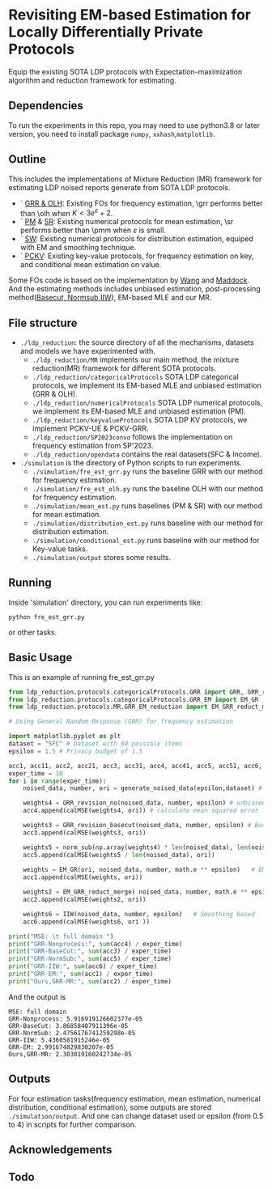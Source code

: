 # Revisiting EM-based Estimation for Locally Differentially Private Protocols
Equip the existing SOTA LDP protocols with Expectation-maximization algorithm and reduction framework for estimating.

## Dependencies
To run the experiments in this repo, you may need to use python3.8 or later version, you need to install package `numpy`, `xxhash`,`matplotlib`. 

## Outline
This includes the implementations of Mixture Reduction (MR) framework for estimating LDP noised reports generate from SOTA LDP protocols.
- ` [GRR & OLH](https://www.usenix.org/system/files/conference/usenixsecurity17/sec17-wang-tianhao.pdf):  Existing FOs for frequency estimation, \grr performs better than \olh when $K<3e^{\varepsilon}+2$.
- ` [PM](https://arxiv.org/abs/1907.00782) & [SR](): Existing numerical protocols for mean estimation, \sr performs better than \pmm when $\varepsilon$ is small.
- ` [SW](https://dl.acm.org/doi/abs/10.1145/3318464.3389700):  Existing numerical protocols for distribution estimation, equiped with EM and smoothing technique. 
- ` [PCKV](https://www.usenix.org/system/files/sec20-gu.pdf): Existing key-value protocols, for frequency estimation on key, and conditional mean estimation on value.

Some FOs code is based on the implementation by [Wang](https://github.com/vvv214/LDP_Protocols) and [Maddock](https://github.com/Samuel-Maddock/pure-LDP/blob/master/README.md). And the estimating methods includes unbiased estimation, post-processing method([Basecut, Normsub](https://github.com/vvv214/LDP_Protocols/tree/master/post-process),[IIW](https://github.com/SEUNICK/LDP)), EM-based MLE and our MR.

## File structure
- `./ldp_reduction`: the source directory of all the mechanisms, datasets and models we have experimented with.
  - `./ldp_reduction/MR` implements our main method, the mixture reduction(MR) framework for different SOTA protocols.
  - `./ldp_reduction/categoricalProtocols` SOTA LDP categorical protocols, we implement its EM-based MLE and unbiased estimation (GRR & OLH).
  - `./ldp_reduction/numericalProtocols`  SOTA LDP numerical protocols, we implement its EM-based MLE and unbiased estimation (PM).
  - `./ldp_reduction/keyvalueProtocols`  SOTA LDP KV protocols, we implement PCKV-UE & PCKV-GRR.
  - `./ldp_reduction/SP2023convo` follows the implementation on frequency estimation from SP'2023.
  - `./ldp_reduction/opendata` contains the real datasets(SFC & Income).
- `./simulation` is the directory of Python scripts to run experiments.
  - `./simulation/fre_est_grr.py` runs the baseline GRR with our method for frequency estimation.
  - `./simulation/fre_est_olh.py` runs the baseline OLH with our method for frequency estimation.
  - `./simulation/mean_est.py` runs baselines (PM & SR) with our method for mean estimation.
  - `./simulation/distribution_est.py` runs baseline with our method for distribution estimation.
  - `./simulation/conditional_est.py` runs baseline with our method for Key-value tasks.
  - `./simulation/output` stores some results.
 
## Running
Inside 'simulation' directory, you can run experiments like:
```
python fre_est_grr.py
```
or other tasks.
## Basic Usage
This is an example of running fre_est_grr.py
```python
from ldp_reduction.protocols.categoricalProtocols.GRR import GRR, GRR_revision_no, norm_sub, GRR_revision_basecut, IIW
from ldp_reduction.protocols.categoricalProtocols.GRR_EM import EM_GR
from ldp_reduction.protocols.MR.GRR_EM_reduction import EM_GRR_reduct_merge  # ours

# Using General Random Response (GRR) for frequency estimation

import matplotlib.pyplot as plt
dataset = "SFC" # Dataset with 60 possible items 
epsilon = 1.5 # Privacy budget of 1.5

acc1, acc11, acc2, acc21, acc3, acc31, acc4, acc41, acc5, acc51, acc6, acc61 = [[] for _ in range(12)]
exper_time = 10
for i in range(exper_time):
    noised_data, number, ori = generate_noised_data(epsilon,dataset) # simulate noised reports 

    weights4 = GRR_revision_no(noised_data, number, epsilon) # unbiased estimation
    acc4.append(calMSE(weights4, ori)) # calculate mean squared error

    weights3 = GRR_revision_basecut(noised_data, number, epsilon) # Basecut
    acc3.append(calMSE(weights3, ori))

    weights5 = norm_sub(np.array(weights4) * len(noised_data), len(noised_data)) # Normsub
    acc5.append(calMSE(weights5 / len(noised_data), ori))
    
    weights = EM_GR(ori, noised_data, number, math.e ** epsilon)   # EM
    acc1.append(calMSE(weights, ori))

    weights2 = EM_GRR_reduct_merge( noised_data, number, math.e ** epsilon)  # Ours, MR, merging strategy
    acc2.append(calMSE(weights2, ori))

    weights6 = IIW(noised_data, number, epsilon)   # Smoothing based 
    acc6.append(calMSE(weights6, ori ))

print("MSE: \t full domain ")
print("GRR-Nonprocess:", sum(acc4) / exper_time)
print("GRR-BaseCut:", sum(acc3) / exper_time)
print("GRR-NormSub:", sum(acc5) / exper_time)
print("GRR-IIW:", sum(acc6) / exper_time)
print("GRR-EM:", sum(acc1) / exper_time)
print("Ours,GRR-MR:", sum(acc2) / exper_time)

```
And the output is
```
MSE: full domain 
GRR-Nonprocess: 5.916919126602377e-05
GRR-BaseCut: 3.86858407911396e-05
GRR-NormSub: 2.4756176741259298e-05
GRR-IIW: 5.4360581915246e-05
GRR-EM: 2.991674829830207e-05
Ours,GRR-MR: 2.303019160242734e-05
```

## Outputs
For four estimation tasks(frequency estimation, mean estimation, numerical distribution, conditional estimation), some outputs are stored  `./simulation/output`.
And one can change dataset used or epsilon (from 0.5 to 4) in scripts for further comparison.   

<!--## Additional comparison

- `./scripts/OLHEMIBU.py`: is the script comparing the our implemeation of OLH-EM  with [1] (require the package 'multi_freq_ldpy') 

[1] Arcolezi, H.H., Cerna, S., Palamidessi, C. "On the Utility Gain of Iterative Bayesian Update for Locally Differentially Private Mechanisms". In: DBSec 2023. -->

## Acknowledgements

## Todo
